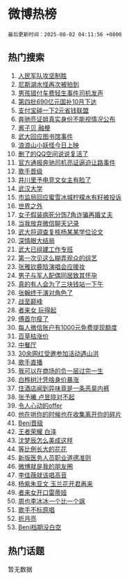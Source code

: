 # 微博热榜

`最后更新时间：2025-08-02 04:11:56 +0800`

## 热门搜索

1. [人民军队攻坚制胜](https://m.weibo.cn/search?containerid=100103type%3D1%26t%3D10%26q%3D%23%E4%BA%BA%E6%B0%91%E5%86%9B%E9%98%9F%E6%94%BB%E5%9D%9A%E5%88%B6%E8%83%9C%23&stream_entry_id=51&isnewpage=1&extparam=seat%3D1%26pos%3D0%26cate%3D10103%26q%3D%2523%25E4%25BA%25BA%25E6%25B0%2591%25E5%2586%259B%25E9%2598%259F%25E6%2594%25BB%25E5%259D%259A%25E5%2588%25B6%25E8%2583%259C%2523%26dgr%3D0%26filter_type%3Drealtimehot%26stream_entry_id%3D51%26c_type%3D51%26display_time%3D1754079115%26pre_seqid%3D17540791150650273978113)
1. [尼斯湖水怪再次被拍到](https://m.weibo.cn/search?containerid=100103type%3D1%26t%3D10%26q%3D%23%E5%B0%BC%E6%96%AF%E6%B9%96%E6%B0%B4%E6%80%AA%E5%86%8D%E6%AC%A1%E8%A2%AB%E6%8B%8D%E5%88%B0%23&stream_entry_id=31&isnewpage=1&extparam=seat%3D1%26realpos%3D1%26filter_type%3Drealtimehot%26lcate%3D5001%26c_type%3D31%26pos%3D0%26cate%3D5001%26q%3D%2523%25E5%25B0%25BC%25E6%2596%25AF%25E6%25B9%2596%25E6%25B0%25B4%25E6%2580%25AA%25E5%2586%258D%25E6%25AC%25A1%25E8%25A2%25AB%25E6%258B%258D%25E5%2588%25B0%2523%26dgr%3D0%26band_rank%3D1%26stream_entry_id%3D31%26flag%3D2%26display_time%3D1754079115%26pre_seqid%3D17540791150650273978113)
1. [男孩错付车费轻生事件司机发声](https://m.weibo.cn/search?containerid=100103type%3D1%26t%3D10%26q%3D%23%E7%94%B7%E5%AD%A9%E9%94%99%E4%BB%98%E8%BD%A6%E8%B4%B9%E8%BD%BB%E7%94%9F%E4%BA%8B%E4%BB%B6%E5%8F%B8%E6%9C%BA%E5%8F%91%E5%A3%B0%23&stream_entry_id=31&isnewpage=1&extparam=seat%3D1%26realpos%3D2%26filter_type%3Drealtimehot%26lcate%3D5001%26c_type%3D31%26pos%3D1%26cate%3D5001%26q%3D%2523%25E7%2594%25B7%25E5%25AD%25A9%25E9%2594%2599%25E4%25BB%2598%25E8%25BD%25A6%25E8%25B4%25B9%25E8%25BD%25BB%25E7%2594%259F%25E4%25BA%258B%25E4%25BB%25B6%25E5%258F%25B8%25E6%259C%25BA%25E5%258F%2591%25E5%25A3%25B0%2523%26dgr%3D0%26band_rank%3D2%26stream_entry_id%3D31%26flag%3D2%26display_time%3D1754079115%26pre_seqid%3D17540791150650273978113)
1. [第四批690亿元国补10月下达](https://m.weibo.cn/search?containerid=100103type%3D1%26t%3D10%26q%3D%23%E7%AC%AC%E5%9B%9B%E6%89%B9690%E4%BA%BF%E5%85%83%E5%9B%BD%E8%A1%A510%E6%9C%88%E4%B8%8B%E8%BE%BE%23&stream_entry_id=31&isnewpage=1&extparam=seat%3D1%26realpos%3D3%26filter_type%3Drealtimehot%26lcate%3D5001%26c_type%3D31%26pos%3D2%26cate%3D5001%26q%3D%2523%25E7%25AC%25AC%25E5%259B%259B%25E6%2589%25B9690%25E4%25BA%25BF%25E5%2585%2583%25E5%259B%25BD%25E8%25A1%25A510%25E6%259C%2588%25E4%25B8%258B%25E8%25BE%25BE%2523%26dgr%3D0%26band_rank%3D3%26stream_entry_id%3D31%26flag%3D0%26display_time%3D1754079115%26pre_seqid%3D17540791150650273978113)
1. [支付宝碰一下2元省钱联盟](https://m.weibo.cn/search?containerid=100103type%3D1%26t%3D10%26q%3D%23%E6%94%AF%E4%BB%98%E5%AE%9D%E7%A2%B0%E4%B8%80%E4%B8%8B2%E5%85%83%E7%9C%81%E9%92%B1%E8%81%94%E7%9B%9F%23&stream_entry_id=31&isnewpage=1&extparam=seat%3D1%26is_ad_pos%3D1%26filter_type%3Drealtimehot%26lcate%3D5001%26c_type%3D31%26pos%3D3%26adid%3D295414%26cate%3D5001%26q%3D%2523%25E6%2594%25AF%25E4%25BB%2598%25E5%25AE%259D%25E7%25A2%25B0%25E4%25B8%2580%25E4%25B8%258B2%25E5%2585%2583%25E7%259C%2581%25E9%2592%25B1%25E8%2581%2594%25E7%259B%259F%2523%26dgr%3D0%26band_rank%3D4%26topic_ad%3D1%26stream_entry_id%3D31%26display_time%3D1754079115%26pre_seqid%3D17540791150650273978113)
1. [奔驰亮证姐真实身份不能视情况公布](https://m.weibo.cn/search?containerid=100103type%3D1%26t%3D10%26q%3D%23%E5%A5%94%E9%A9%B0%E4%BA%AE%E8%AF%81%E5%A7%90%E7%9C%9F%E5%AE%9E%E8%BA%AB%E4%BB%BD%E4%B8%8D%E8%83%BD%E8%A7%86%E6%83%85%E5%86%B5%E5%85%AC%E5%B8%83%23&stream_entry_id=31&isnewpage=1&extparam=seat%3D1%26realpos%3D4%26filter_type%3Drealtimehot%26lcate%3D5001%26c_type%3D31%26pos%3D4%26cate%3D5001%26q%3D%2523%25E5%25A5%2594%25E9%25A9%25B0%25E4%25BA%25AE%25E8%25AF%2581%25E5%25A7%2590%25E7%259C%259F%25E5%25AE%259E%25E8%25BA%25AB%25E4%25BB%25BD%25E4%25B8%258D%25E8%2583%25BD%25E8%25A7%2586%25E6%2583%2585%25E5%2586%25B5%25E5%2585%25AC%25E5%25B8%2583%2523%26dgr%3D0%26band_rank%3D4%26stream_entry_id%3D31%26flag%3D2%26display_time%3D1754079115%26pre_seqid%3D17540791150650273978113)
1. [酱子贝 融梗](https://m.weibo.cn/search?containerid=100103type%3D1%26t%3D10%26q%3D%E9%85%B1%E5%AD%90%E8%B4%9D+%E8%9E%8D%E6%A2%97&stream_entry_id=31&isnewpage=1&extparam=seat%3D1%26realpos%3D5%26filter_type%3Drealtimehot%26lcate%3D5001%26c_type%3D31%26pos%3D5%26cate%3D5001%26q%3D%25E9%2585%25B1%25E5%25AD%2590%25E8%25B4%259D%2520%25E8%259E%258D%25E6%25A2%2597%26dgr%3D0%26band_rank%3D5%26stream_entry_id%3D31%26flag%3D0%26display_time%3D1754079115%26pre_seqid%3D17540791150650273978113)
1. [武大回应图书馆事件](https://m.weibo.cn/search?containerid=100103type%3D1%26t%3D10%26q%3D%23%E6%AD%A6%E5%A4%A7%E5%9B%9E%E5%BA%94%E5%9B%BE%E4%B9%A6%E9%A6%86%E4%BA%8B%E4%BB%B6%23&stream_entry_id=31&isnewpage=1&extparam=seat%3D1%26realpos%3D6%26filter_type%3Drealtimehot%26lcate%3D5001%26c_type%3D31%26pos%3D6%26cate%3D5001%26q%3D%2523%25E6%25AD%25A6%25E5%25A4%25A7%25E5%259B%259E%25E5%25BA%2594%25E5%259B%25BE%25E4%25B9%25A6%25E9%25A6%2586%25E4%25BA%258B%25E4%25BB%25B6%2523%26dgr%3D0%26band_rank%3D6%26stream_entry_id%3D31%26flag%3D16%26display_time%3D1754079115%26pre_seqid%3D17540791150650273978113)
1. [浪浪山小妖怪今日上映](https://m.weibo.cn/search?containerid=100103type%3D1%26t%3D10%26q%3D%23%E6%B5%AA%E6%B5%AA%E5%B1%B1%E5%B0%8F%E5%A6%96%E6%80%AA%E4%BB%8A%E6%97%A5%E4%B8%8A%E6%98%A0%23&stream_entry_id=31&isnewpage=1&extparam=seat%3D1%26is_ad_pos%3D1%26filter_type%3Drealtimehot%26lcate%3D5001%26c_type%3D31%26pos%3D7%26adid%3D295412%26cate%3D5001%26q%3D%2523%25E6%25B5%25AA%25E6%25B5%25AA%25E5%25B1%25B1%25E5%25B0%258F%25E5%25A6%2596%25E6%2580%25AA%25E4%25BB%258A%25E6%2597%25A5%25E4%25B8%258A%25E6%2598%25A0%2523%26dgr%3D0%26band_rank%3D7%26topic_ad%3D1%26stream_entry_id%3D31%26display_time%3D1754079115%26pre_seqid%3D17540791150650273978113)
1. [删了的QQ空间说说复活了](https://m.weibo.cn/search?containerid=100103type%3D1%26t%3D10%26q%3D%E5%88%A0%E4%BA%86%E7%9A%84QQ%E7%A9%BA%E9%97%B4%E8%AF%B4%E8%AF%B4%E5%A4%8D%E6%B4%BB%E4%BA%86&stream_entry_id=31&isnewpage=1&extparam=seat%3D1%26realpos%3D7%26filter_type%3Drealtimehot%26lcate%3D5001%26c_type%3D31%26pos%3D8%26cate%3D5001%26q%3D%25E5%2588%25A0%25E4%25BA%2586%25E7%259A%2584QQ%25E7%25A9%25BA%25E9%2597%25B4%25E8%25AF%25B4%25E8%25AF%25B4%25E5%25A4%258D%25E6%25B4%25BB%25E4%25BA%2586%26dgr%3D0%26band_rank%3D7%26stream_entry_id%3D31%26flag%3D2%26display_time%3D1754079115%26pre_seqid%3D17540791150650273978113)
1. [官方通报奔驰司机亮证逼迫让路事件](https://m.weibo.cn/search?containerid=100103type%3D1%26t%3D10%26q%3D%23%E5%AE%98%E6%96%B9%E9%80%9A%E6%8A%A5%E5%A5%94%E9%A9%B0%E5%8F%B8%E6%9C%BA%E4%BA%AE%E8%AF%81%E9%80%BC%E8%BF%AB%E8%AE%A9%E8%B7%AF%E4%BA%8B%E4%BB%B6%23&stream_entry_id=31&isnewpage=1&extparam=seat%3D1%26realpos%3D8%26filter_type%3Drealtimehot%26lcate%3D5001%26c_type%3D31%26pos%3D9%26cate%3D5001%26q%3D%2523%25E5%25AE%2598%25E6%2596%25B9%25E9%2580%259A%25E6%258A%25A5%25E5%25A5%2594%25E9%25A9%25B0%25E5%258F%25B8%25E6%259C%25BA%25E4%25BA%25AE%25E8%25AF%2581%25E9%2580%25BC%25E8%25BF%25AB%25E8%25AE%25A9%25E8%25B7%25AF%25E4%25BA%258B%25E4%25BB%25B6%2523%26dgr%3D0%26band_rank%3D8%26stream_entry_id%3D31%26flag%3D0%26display_time%3D1754079115%26pre_seqid%3D17540791150650273978113)
1. [歌手晋级](https://m.weibo.cn/search?containerid=100103type%3D1%26t%3D10%26q%3D%E6%AD%8C%E6%89%8B%E6%99%8B%E7%BA%A7&stream_entry_id=31&isnewpage=1&extparam=seat%3D1%26realpos%3D9%26filter_type%3Drealtimehot%26lcate%3D5001%26c_type%3D31%26pos%3D10%26cate%3D5001%26q%3D%25E6%25AD%258C%25E6%2589%258B%25E6%2599%258B%25E7%25BA%25A7%26dgr%3D0%26band_rank%3D9%26stream_entry_id%3D31%26flag%3D0%26display_time%3D1754079115%26pre_seqid%3D17540791150650273978113)
1. [井川里予电竞文女主有脸了](https://m.weibo.cn/search?containerid=100103type%3D1%26t%3D10%26q%3D%23%E4%BA%95%E5%B7%9D%E9%87%8C%E4%BA%88%E7%94%B5%E7%AB%9E%E6%96%87%E5%A5%B3%E4%B8%BB%E6%9C%89%E8%84%B8%E4%BA%86%23&stream_entry_id=31&isnewpage=1&extparam=seat%3D1%26realpos%3D10%26filter_type%3Drealtimehot%26lcate%3D5001%26c_type%3D31%26pos%3D11%26cate%3D5001%26q%3D%2523%25E4%25BA%2595%25E5%25B7%259D%25E9%2587%258C%25E4%25BA%2588%25E7%2594%25B5%25E7%25AB%259E%25E6%2596%2587%25E5%25A5%25B3%25E4%25B8%25BB%25E6%259C%2589%25E8%2584%25B8%25E4%25BA%2586%2523%26dgr%3D0%26band_rank%3D10%26stream_entry_id%3D31%26flag%3D0%26display_time%3D1754079115%26pre_seqid%3D17540791150650273978113)
1. [武汉大学](https://m.weibo.cn/search?containerid=100103type%3D1%26t%3D10%26q%3D%E6%AD%A6%E6%B1%89%E5%A4%A7%E5%AD%A6&stream_entry_id=31&isnewpage=1&extparam=seat%3D1%26realpos%3D11%26filter_type%3Drealtimehot%26lcate%3D5001%26c_type%3D31%26pos%3D12%26cate%3D5001%26q%3D%25E6%25AD%25A6%25E6%25B1%2589%25E5%25A4%25A7%25E5%25AD%25A6%26dgr%3D0%26band_rank%3D11%26stream_entry_id%3D31%26flag%3D0%26display_time%3D1754079115%26pre_seqid%3D17540791150650273978113)
1. [市监局回应蜜雪冰城柠檬水有籽被投诉](https://m.weibo.cn/search?containerid=100103type%3D1%26t%3D10%26q%3D%23%E5%B8%82%E7%9B%91%E5%B1%80%E5%9B%9E%E5%BA%94%E8%9C%9C%E9%9B%AA%E5%86%B0%E5%9F%8E%E6%9F%A0%E6%AA%AC%E6%B0%B4%E6%9C%89%E7%B1%BD%E8%A2%AB%E6%8A%95%E8%AF%89%23&stream_entry_id=31&isnewpage=1&extparam=seat%3D1%26realpos%3D12%26filter_type%3Drealtimehot%26lcate%3D5001%26c_type%3D31%26pos%3D13%26cate%3D5001%26q%3D%2523%25E5%25B8%2582%25E7%259B%2591%25E5%25B1%2580%25E5%259B%259E%25E5%25BA%2594%25E8%259C%259C%25E9%259B%25AA%25E5%2586%25B0%25E5%259F%258E%25E6%259F%25A0%25E6%25AA%25AC%25E6%25B0%25B4%25E6%259C%2589%25E7%25B1%25BD%25E8%25A2%25AB%25E6%258A%2595%25E8%25AF%2589%2523%26dgr%3D0%26band_rank%3D12%26stream_entry_id%3D31%26flag%3D0%26display_time%3D1754079115%26pre_seqid%3D17540791150650273978113)
1. [世界之外](https://m.weibo.cn/search?containerid=100103type%3D1%26t%3D10%26q%3D%E4%B8%96%E7%95%8C%E4%B9%8B%E5%A4%96&stream_entry_id=31&isnewpage=1&extparam=seat%3D1%26realpos%3D13%26filter_type%3Drealtimehot%26lcate%3D5001%26c_type%3D31%26pos%3D14%26cate%3D5001%26q%3D%25E4%25B8%2596%25E7%2595%258C%25E4%25B9%258B%25E5%25A4%2596%26dgr%3D0%26band_rank%3D13%26stream_entry_id%3D31%26flag%3D0%26display_time%3D1754079115%26pre_seqid%3D17540791150650273978113)
1. [女子假装病死分饰7角诈骗再婚丈夫](https://m.weibo.cn/search?containerid=100103type%3D1%26t%3D10%26q%3D%23%E5%A5%B3%E5%AD%90%E5%81%87%E8%A3%85%E7%97%85%E6%AD%BB%E5%88%86%E9%A5%B07%E8%A7%92%E8%AF%88%E9%AA%97%E5%86%8D%E5%A9%9A%E4%B8%88%E5%A4%AB%23&stream_entry_id=31&isnewpage=1&extparam=seat%3D1%26realpos%3D14%26filter_type%3Drealtimehot%26lcate%3D5001%26c_type%3D31%26pos%3D15%26cate%3D5001%26q%3D%2523%25E5%25A5%25B3%25E5%25AD%2590%25E5%2581%2587%25E8%25A3%2585%25E7%2597%2585%25E6%25AD%25BB%25E5%2588%2586%25E9%25A5%25B07%25E8%25A7%2592%25E8%25AF%2588%25E9%25AA%2597%25E5%2586%258D%25E5%25A9%259A%25E4%25B8%2588%25E5%25A4%25AB%2523%26dgr%3D0%26band_rank%3D14%26stream_entry_id%3D31%26flag%3D0%26display_time%3D1754079115%26pre_seqid%3D17540791150650273978113)
1. [当我放弃微信聊天记录](https://m.weibo.cn/search?containerid=100103type%3D1%26t%3D10%26q%3D%E5%BD%93%E6%88%91%E6%94%BE%E5%BC%83%E5%BE%AE%E4%BF%A1%E8%81%8A%E5%A4%A9%E8%AE%B0%E5%BD%95&stream_entry_id=31&isnewpage=1&extparam=seat%3D1%26realpos%3D15%26filter_type%3Drealtimehot%26lcate%3D5001%26c_type%3D31%26pos%3D16%26cate%3D5001%26q%3D%25E5%25BD%2593%25E6%2588%2591%25E6%2594%25BE%25E5%25BC%2583%25E5%25BE%25AE%25E4%25BF%25A1%25E8%2581%258A%25E5%25A4%25A9%25E8%25AE%25B0%25E5%25BD%2595%26dgr%3D0%26band_rank%3D15%26stream_entry_id%3D31%26flag%3D0%26display_time%3D1754079115%26pre_seqid%3D17540791150650273978113)
1. [武大将调查复核杨某某学位论文](https://m.weibo.cn/search?containerid=100103type%3D1%26t%3D10%26q%3D%23%E6%AD%A6%E5%A4%A7%E5%B0%86%E8%B0%83%E6%9F%A5%E5%A4%8D%E6%A0%B8%E6%9D%A8%E6%9F%90%E6%9F%90%E5%AD%A6%E4%BD%8D%E8%AE%BA%E6%96%87%23&stream_entry_id=31&isnewpage=1&extparam=seat%3D1%26realpos%3D16%26filter_type%3Drealtimehot%26lcate%3D5001%26c_type%3D31%26pos%3D17%26cate%3D5001%26q%3D%2523%25E6%25AD%25A6%25E5%25A4%25A7%25E5%25B0%2586%25E8%25B0%2583%25E6%259F%25A5%25E5%25A4%258D%25E6%25A0%25B8%25E6%259D%25A8%25E6%259F%2590%25E6%259F%2590%25E5%25AD%25A6%25E4%25BD%258D%25E8%25AE%25BA%25E6%2596%2587%2523%26dgr%3D0%26band_rank%3D16%26stream_entry_id%3D31%26flag%3D0%26display_time%3D1754079115%26pre_seqid%3D17540791150650273978113)
1. [深情眼大结局](https://m.weibo.cn/search?containerid=100103type%3D1%26t%3D10%26q%3D%E6%B7%B1%E6%83%85%E7%9C%BC%E5%A4%A7%E7%BB%93%E5%B1%80&stream_entry_id=31&isnewpage=1&extparam=seat%3D1%26realpos%3D17%26filter_type%3Drealtimehot%26lcate%3D5001%26c_type%3D31%26pos%3D18%26cate%3D5001%26q%3D%25E6%25B7%25B1%25E6%2583%2585%25E7%259C%25BC%25E5%25A4%25A7%25E7%25BB%2593%25E5%25B1%2580%26dgr%3D0%26band_rank%3D17%26stream_entry_id%3D31%26flag%3D0%26display_time%3D1754079115%26pre_seqid%3D17540791150650273978113)
1. [武大已组建工作专班](https://m.weibo.cn/search?containerid=100103type%3D1%26t%3D10%26q%3D%23%E6%AD%A6%E5%A4%A7%E5%B7%B2%E7%BB%84%E5%BB%BA%E5%B7%A5%E4%BD%9C%E4%B8%93%E7%8F%AD%23&stream_entry_id=31&isnewpage=1&extparam=seat%3D1%26realpos%3D18%26filter_type%3Drealtimehot%26lcate%3D5001%26c_type%3D31%26pos%3D19%26cate%3D5001%26q%3D%2523%25E6%25AD%25A6%25E5%25A4%25A7%25E5%25B7%25B2%25E7%25BB%2584%25E5%25BB%25BA%25E5%25B7%25A5%25E4%25BD%259C%25E4%25B8%2593%25E7%258F%25AD%2523%26dgr%3D0%26band_rank%3D18%26stream_entry_id%3D31%26flag%3D0%26display_time%3D1754079115%26pre_seqid%3D17540791150650273978113)
1. [第一次见这么糊弄观众的综艺](https://m.weibo.cn/search?containerid=100103type%3D1%26t%3D10%26q%3D%E7%AC%AC%E4%B8%80%E6%AC%A1%E8%A7%81%E8%BF%99%E4%B9%88%E7%B3%8A%E5%BC%84%E8%A7%82%E4%BC%97%E7%9A%84%E7%BB%BC%E8%89%BA&stream_entry_id=31&isnewpage=1&extparam=seat%3D1%26realpos%3D19%26filter_type%3Drealtimehot%26lcate%3D5001%26c_type%3D31%26pos%3D20%26cate%3D5001%26q%3D%25E7%25AC%25AC%25E4%25B8%2580%25E6%25AC%25A1%25E8%25A7%2581%25E8%25BF%2599%25E4%25B9%2588%25E7%25B3%258A%25E5%25BC%2584%25E8%25A7%2582%25E4%25BC%2597%25E7%259A%2584%25E7%25BB%25BC%25E8%2589%25BA%26dgr%3D0%26band_rank%3D19%26stream_entry_id%3D31%26flag%3D0%26display_time%3D1754079115%26pre_seqid%3D17540791150650273978113)
1. [张雅钦鹿晗演唱会应援妆](https://m.weibo.cn/search?containerid=100103type%3D1%26t%3D10%26q%3D%23%E5%BC%A0%E9%9B%85%E9%92%A6%E9%B9%BF%E6%99%97%E6%BC%94%E5%94%B1%E4%BC%9A%E5%BA%94%E6%8F%B4%E5%A6%86%23&stream_entry_id=31&isnewpage=1&extparam=seat%3D1%26realpos%3D20%26filter_type%3Drealtimehot%26lcate%3D5001%26c_type%3D31%26pos%3D21%26cate%3D5001%26q%3D%2523%25E5%25BC%25A0%25E9%259B%2585%25E9%2592%25A6%25E9%25B9%25BF%25E6%2599%2597%25E6%25BC%2594%25E5%2594%25B1%25E4%25BC%259A%25E5%25BA%2594%25E6%258F%25B4%25E5%25A6%2586%2523%26dgr%3D0%26band_rank%3D20%26stream_entry_id%3D31%26flag%3D0%26display_time%3D1754079115%26pre_seqid%3D17540791150650273978113)
1. [男子与军人配偶同居致其怀孕](https://m.weibo.cn/search?containerid=100103type%3D1%26t%3D10%26q%3D%23%E7%94%B7%E5%AD%90%E4%B8%8E%E5%86%9B%E4%BA%BA%E9%85%8D%E5%81%B6%E5%90%8C%E5%B1%85%E8%87%B4%E5%85%B6%E6%80%80%E5%AD%95%23&stream_entry_id=31&isnewpage=1&extparam=seat%3D1%26realpos%3D21%26filter_type%3Drealtimehot%26lcate%3D5001%26c_type%3D31%26pos%3D22%26cate%3D5001%26q%3D%2523%25E7%2594%25B7%25E5%25AD%2590%25E4%25B8%258E%25E5%2586%259B%25E4%25BA%25BA%25E9%2585%258D%25E5%2581%25B6%25E5%2590%258C%25E5%25B1%2585%25E8%2587%25B4%25E5%2585%25B6%25E6%2580%2580%25E5%25AD%2595%2523%26dgr%3D0%26band_rank%3D21%26stream_entry_id%3D31%26flag%3D0%26display_time%3D1754079115%26pre_seqid%3D17540791150650273978113)
1. [真的有人会为了三块钱站一下午](https://m.weibo.cn/search?containerid=100103type%3D1%26t%3D10%26q%3D%E7%9C%9F%E7%9A%84%E6%9C%89%E4%BA%BA%E4%BC%9A%E4%B8%BA%E4%BA%86%E4%B8%89%E5%9D%97%E9%92%B1%E7%AB%99%E4%B8%80%E4%B8%8B%E5%8D%88&stream_entry_id=31&isnewpage=1&extparam=seat%3D1%26realpos%3D22%26filter_type%3Drealtimehot%26lcate%3D5001%26c_type%3D31%26pos%3D23%26cate%3D5001%26q%3D%25E7%259C%259F%25E7%259A%2584%25E6%259C%2589%25E4%25BA%25BA%25E4%25BC%259A%25E4%25B8%25BA%25E4%25BA%2586%25E4%25B8%2589%25E5%259D%2597%25E9%2592%25B1%25E7%25AB%2599%25E4%25B8%2580%25E4%25B8%258B%25E5%258D%2588%26dgr%3D0%26band_rank%3D22%26stream_entry_id%3D31%26flag%3D0%26display_time%3D1754079115%26pre_seqid%3D17540791150650273978113)
1. [张翰终于演对角色了](https://m.weibo.cn/search?containerid=100103type%3D1%26t%3D10%26q%3D%E5%BC%A0%E7%BF%B0%E7%BB%88%E4%BA%8E%E6%BC%94%E5%AF%B9%E8%A7%92%E8%89%B2%E4%BA%86&stream_entry_id=31&isnewpage=1&extparam=seat%3D1%26realpos%3D23%26filter_type%3Drealtimehot%26lcate%3D5001%26c_type%3D31%26pos%3D24%26cate%3D5001%26q%3D%25E5%25BC%25A0%25E7%25BF%25B0%25E7%25BB%2588%25E4%25BA%258E%25E6%25BC%2594%25E5%25AF%25B9%25E8%25A7%2592%25E8%2589%25B2%25E4%25BA%2586%26dgr%3D0%26band_rank%3D23%26stream_entry_id%3D31%26flag%3D0%26display_time%3D1754079115%26pre_seqid%3D17540791150650273978113)
1. [战至巅峰](https://m.weibo.cn/search?containerid=100103type%3D1%26t%3D10%26q%3D%E6%88%98%E8%87%B3%E5%B7%85%E5%B3%B0&stream_entry_id=31&isnewpage=1&extparam=seat%3D1%26realpos%3D24%26filter_type%3Drealtimehot%26lcate%3D5001%26c_type%3D31%26pos%3D25%26cate%3D5001%26q%3D%25E6%2588%2598%25E8%2587%25B3%25E5%25B7%2585%25E5%25B3%25B0%26dgr%3D0%26band_rank%3D24%26stream_entry_id%3D31%26flag%3D0%26display_time%3D1754079115%26pre_seqid%3D17540791150650273978113)
1. [者来女 玩得起](https://m.weibo.cn/search?containerid=100103type%3D1%26t%3D10%26q%3D%E8%80%85%E6%9D%A5%E5%A5%B3+%E7%8E%A9%E5%BE%97%E8%B5%B7&stream_entry_id=31&isnewpage=1&extparam=seat%3D1%26realpos%3D25%26filter_type%3Drealtimehot%26lcate%3D5001%26c_type%3D31%26pos%3D26%26cate%3D5001%26q%3D%25E8%2580%2585%25E6%259D%25A5%25E5%25A5%25B3%2520%25E7%258E%25A9%25E5%25BE%2597%25E8%25B5%25B7%26dgr%3D0%26band_rank%3D25%26stream_entry_id%3D31%26flag%3D0%26display_time%3D1754079115%26pre_seqid%3D17540791150650273978113)
1. [傅首尔瘦了](https://m.weibo.cn/search?containerid=100103type%3D1%26t%3D10%26q%3D%23%E5%82%85%E9%A6%96%E5%B0%94%E7%98%A6%E4%BA%86%23&stream_entry_id=31&isnewpage=1&extparam=seat%3D1%26realpos%3D26%26filter_type%3Drealtimehot%26lcate%3D5001%26c_type%3D31%26pos%3D27%26cate%3D5001%26q%3D%2523%25E5%2582%2585%25E9%25A6%2596%25E5%25B0%2594%25E7%2598%25A6%25E4%25BA%2586%2523%26dgr%3D0%26band_rank%3D26%26stream_entry_id%3D31%26flag%3D0%26display_time%3D1754079115%26pre_seqid%3D17540791150650273978113)
1. [每人微信账户有1000元免费提现额度](https://m.weibo.cn/search?containerid=100103type%3D1%26t%3D10%26q%3D%23%E6%AF%8F%E4%BA%BA%E5%BE%AE%E4%BF%A1%E8%B4%A6%E6%88%B7%E6%9C%891000%E5%85%83%E5%85%8D%E8%B4%B9%E6%8F%90%E7%8E%B0%E9%A2%9D%E5%BA%A6%23&stream_entry_id=31&isnewpage=1&extparam=seat%3D1%26realpos%3D27%26filter_type%3Drealtimehot%26lcate%3D5001%26c_type%3D31%26pos%3D28%26cate%3D5001%26q%3D%2523%25E6%25AF%258F%25E4%25BA%25BA%25E5%25BE%25AE%25E4%25BF%25A1%25E8%25B4%25A6%25E6%2588%25B7%25E6%259C%25891000%25E5%2585%2583%25E5%2585%258D%25E8%25B4%25B9%25E6%258F%2590%25E7%258E%25B0%25E9%25A2%259D%25E5%25BA%25A6%2523%26dgr%3D0%26band_rank%3D27%26stream_entry_id%3D31%26flag%3D0%26display_time%3D1754079115%26pre_seqid%3D17540791150650273978113)
1. [百草枯涨价](https://m.weibo.cn/search?containerid=100103type%3D1%26t%3D10%26q%3D%23%E7%99%BE%E8%8D%89%E6%9E%AF%E6%B6%A8%E4%BB%B7%23&stream_entry_id=31&isnewpage=1&extparam=seat%3D1%26realpos%3D28%26filter_type%3Drealtimehot%26lcate%3D5001%26c_type%3D31%26pos%3D29%26cate%3D5001%26q%3D%2523%25E7%2599%25BE%25E8%258D%2589%25E6%259E%25AF%25E6%25B6%25A8%25E4%25BB%25B7%2523%26dgr%3D0%26band_rank%3D28%26stream_entry_id%3D31%26flag%3D0%26display_time%3D1754079115%26pre_seqid%3D17540791150650273978113)
1. [中餐厅](https://m.weibo.cn/search?containerid=100103type%3D1%26t%3D10%26q%3D%E4%B8%AD%E9%A4%90%E5%8E%85&stream_entry_id=31&isnewpage=1&extparam=seat%3D1%26realpos%3D29%26filter_type%3Drealtimehot%26lcate%3D5001%26c_type%3D31%26pos%3D30%26cate%3D5001%26q%3D%25E4%25B8%25AD%25E9%25A4%2590%25E5%258E%2585%26dgr%3D0%26band_rank%3D29%26stream_entry_id%3D31%26flag%3D0%26display_time%3D1754079115%26pre_seqid%3D17540791150650273978113)
1. [30余网红受邀参加活动遇山洪](https://m.weibo.cn/search?containerid=100103type%3D1%26t%3D10%26q%3D30%E4%BD%99%E7%BD%91%E7%BA%A2%E5%8F%97%E9%82%80%E5%8F%82%E5%8A%A0%E6%B4%BB%E5%8A%A8%E9%81%87%E5%B1%B1%E6%B4%AA&stream_entry_id=31&isnewpage=1&extparam=seat%3D1%26realpos%3D30%26filter_type%3Drealtimehot%26lcate%3D5001%26c_type%3D31%26pos%3D31%26cate%3D5001%26q%3D30%25E4%25BD%2599%25E7%25BD%2591%25E7%25BA%25A2%25E5%258F%2597%25E9%2582%2580%25E5%258F%2582%25E5%258A%25A0%25E6%25B4%25BB%25E5%258A%25A8%25E9%2581%2587%25E5%25B1%25B1%25E6%25B4%25AA%26dgr%3D0%26band_rank%3D30%26stream_entry_id%3D31%26flag%3D1%26display_time%3D1754079115%26pre_seqid%3D17540791150650273978113)
1. [歌手直播](https://m.weibo.cn/search?containerid=100103type%3D1%26t%3D10%26q%3D%E6%AD%8C%E6%89%8B%E7%9B%B4%E6%92%AD&stream_entry_id=31&isnewpage=1&extparam=seat%3D1%26realpos%3D31%26filter_type%3Drealtimehot%26lcate%3D5001%26c_type%3D31%26pos%3D32%26cate%3D5001%26q%3D%25E6%25AD%258C%25E6%2589%258B%25E7%259B%25B4%25E6%2592%25AD%26dgr%3D0%26band_rank%3D31%26stream_entry_id%3D31%26flag%3D0%26display_time%3D1754079115%26pre_seqid%3D17540791150650273978113)
1. [我可以在商场的负一层过完一生](https://m.weibo.cn/search?containerid=100103type%3D1%26t%3D10%26q%3D%E6%88%91%E5%8F%AF%E4%BB%A5%E5%9C%A8%E5%95%86%E5%9C%BA%E7%9A%84%E8%B4%9F%E4%B8%80%E5%B1%82%E8%BF%87%E5%AE%8C%E4%B8%80%E7%94%9F&stream_entry_id=31&isnewpage=1&extparam=seat%3D1%26realpos%3D32%26filter_type%3Drealtimehot%26lcate%3D5001%26c_type%3D31%26pos%3D33%26cate%3D5001%26q%3D%25E6%2588%2591%25E5%258F%25AF%25E4%25BB%25A5%25E5%259C%25A8%25E5%2595%2586%25E5%259C%25BA%25E7%259A%2584%25E8%25B4%259F%25E4%25B8%2580%25E5%25B1%2582%25E8%25BF%2587%25E5%25AE%258C%25E4%25B8%2580%25E7%2594%259F%26dgr%3D0%26band_rank%3D32%26stream_entry_id%3D31%26flag%3D0%26display_time%3D1754079115%26pre_seqid%3D17540791150650273978113)
1. [白桦树汁凭啥身价暴涨](https://m.weibo.cn/search?containerid=100103type%3D1%26t%3D10%26q%3D%23%E7%99%BD%E6%A1%A6%E6%A0%91%E6%B1%81%E5%87%AD%E5%95%A5%E8%BA%AB%E4%BB%B7%E6%9A%B4%E6%B6%A8%23&stream_entry_id=31&isnewpage=1&extparam=seat%3D1%26realpos%3D33%26filter_type%3Drealtimehot%26lcate%3D5001%26c_type%3D31%26pos%3D34%26cate%3D5001%26q%3D%2523%25E7%2599%25BD%25E6%25A1%25A6%25E6%25A0%2591%25E6%25B1%2581%25E5%2587%25AD%25E5%2595%25A5%25E8%25BA%25AB%25E4%25BB%25B7%25E6%259A%25B4%25E6%25B6%25A8%2523%26dgr%3D0%26band_rank%3D33%26stream_entry_id%3D31%26flag%3D0%26display_time%3D1754079115%26pre_seqid%3D17540791150650273978113)
1. [住酒店闻到异味竟是一条恶臭内裤](https://m.weibo.cn/search?containerid=100103type%3D1%26t%3D10%26q%3D%23%E4%BD%8F%E9%85%92%E5%BA%97%E9%97%BB%E5%88%B0%E5%BC%82%E5%91%B3%E7%AB%9F%E6%98%AF%E4%B8%80%E6%9D%A1%E6%81%B6%E8%87%AD%E5%86%85%E8%A3%A4%23&stream_entry_id=31&isnewpage=1&extparam=seat%3D1%26realpos%3D34%26filter_type%3Drealtimehot%26lcate%3D5001%26c_type%3D31%26pos%3D35%26cate%3D5001%26q%3D%2523%25E4%25BD%258F%25E9%2585%2592%25E5%25BA%2597%25E9%2597%25BB%25E5%2588%25B0%25E5%25BC%2582%25E5%2591%25B3%25E7%25AB%259F%25E6%2598%25AF%25E4%25B8%2580%25E6%259D%25A1%25E6%2581%25B6%25E8%2587%25AD%25E5%2586%2585%25E8%25A3%25A4%2523%26dgr%3D0%26band_rank%3D34%26stream_entry_id%3D31%26flag%3D0%26display_time%3D1754079115%26pre_seqid%3D17540791150650273978113)
1. [张予曦 卢昱晓对不起](https://m.weibo.cn/search?containerid=100103type%3D1%26t%3D10%26q%3D%E5%BC%A0%E4%BA%88%E6%9B%A6+%E5%8D%A2%E6%98%B1%E6%99%93%E5%AF%B9%E4%B8%8D%E8%B5%B7&stream_entry_id=31&isnewpage=1&extparam=seat%3D1%26realpos%3D35%26filter_type%3Drealtimehot%26lcate%3D5001%26c_type%3D31%26pos%3D36%26cate%3D5001%26q%3D%25E5%25BC%25A0%25E4%25BA%2588%25E6%259B%25A6%2520%25E5%258D%25A2%25E6%2598%25B1%25E6%2599%2593%25E5%25AF%25B9%25E4%25B8%258D%25E8%25B5%25B7%26dgr%3D0%26band_rank%3D35%26stream_entry_id%3D31%26flag%3D0%26display_time%3D1754079115%26pre_seqid%3D17540791150650273978113)
1. [令人心动的offer](https://m.weibo.cn/search?containerid=100103type%3D1%26t%3D10%26q%3D%E4%BB%A4%E4%BA%BA%E5%BF%83%E5%8A%A8%E7%9A%84offer&stream_entry_id=31&isnewpage=1&extparam=seat%3D1%26realpos%3D36%26filter_type%3Drealtimehot%26lcate%3D5001%26c_type%3D31%26pos%3D37%26cate%3D5001%26q%3D%25E4%25BB%25A4%25E4%25BA%25BA%25E5%25BF%2583%25E5%258A%25A8%25E7%259A%2584offer%26dgr%3D0%26band_rank%3D36%26stream_entry_id%3D31%26flag%3D0%26display_time%3D1754079115%26pre_seqid%3D17540791150650273978113)
1. [他在哄你的时候也在收集离开你的碎片](https://m.weibo.cn/search?containerid=100103type%3D1%26t%3D10%26q%3D%E4%BB%96%E5%9C%A8%E5%93%84%E4%BD%A0%E7%9A%84%E6%97%B6%E5%80%99%E4%B9%9F%E5%9C%A8%E6%94%B6%E9%9B%86%E7%A6%BB%E5%BC%80%E4%BD%A0%E7%9A%84%E7%A2%8E%E7%89%87&stream_entry_id=31&isnewpage=1&extparam=seat%3D1%26realpos%3D37%26filter_type%3Drealtimehot%26lcate%3D5001%26c_type%3D31%26pos%3D38%26cate%3D5001%26q%3D%25E4%25BB%2596%25E5%259C%25A8%25E5%2593%2584%25E4%25BD%25A0%25E7%259A%2584%25E6%2597%25B6%25E5%2580%2599%25E4%25B9%259F%25E5%259C%25A8%25E6%2594%25B6%25E9%259B%2586%25E7%25A6%25BB%25E5%25BC%2580%25E4%25BD%25A0%25E7%259A%2584%25E7%25A2%258E%25E7%2589%2587%26dgr%3D0%26band_rank%3D37%26stream_entry_id%3D31%26flag%3D1%26display_time%3D1754079115%26pre_seqid%3D17540791150650273978113)
1. [Beni晋级](https://m.weibo.cn/search?containerid=100103type%3D1%26t%3D10%26q%3D%23Beni%E6%99%8B%E7%BA%A7%23&stream_entry_id=31&isnewpage=1&extparam=seat%3D1%26realpos%3D38%26filter_type%3Drealtimehot%26lcate%3D5001%26c_type%3D31%26pos%3D39%26cate%3D5001%26q%3D%2523Beni%25E6%2599%258B%25E7%25BA%25A7%2523%26dgr%3D0%26band_rank%3D38%26stream_entry_id%3D31%26flag%3D0%26display_time%3D1754079115%26pre_seqid%3D17540791150650273978113)
1. [王者荣耀 白泽](https://m.weibo.cn/search?containerid=100103type%3D1%26t%3D10%26q%3D%E7%8E%8B%E8%80%85%E8%8D%A3%E8%80%80+%E7%99%BD%E6%B3%BD&stream_entry_id=31&isnewpage=1&extparam=seat%3D1%26realpos%3D39%26filter_type%3Drealtimehot%26lcate%3D5001%26c_type%3D31%26pos%3D40%26cate%3D5001%26q%3D%25E7%258E%258B%25E8%2580%2585%25E8%258D%25A3%25E8%2580%2580%2520%25E7%2599%25BD%25E6%25B3%25BD%26dgr%3D0%26band_rank%3D39%26stream_entry_id%3D31%26flag%3D0%26display_time%3D1754079115%26pre_seqid%3D17540791150650273978113)
1. [沈梦辰怎么美成这样](https://m.weibo.cn/search?containerid=100103type%3D1%26t%3D10%26q%3D%E6%B2%88%E6%A2%A6%E8%BE%B0%E6%80%8E%E4%B9%88%E7%BE%8E%E6%88%90%E8%BF%99%E6%A0%B7&stream_entry_id=31&isnewpage=1&extparam=seat%3D1%26realpos%3D40%26filter_type%3Drealtimehot%26lcate%3D5001%26c_type%3D31%26pos%3D41%26cate%3D5001%26q%3D%25E6%25B2%2588%25E6%25A2%25A6%25E8%25BE%25B0%25E6%2580%258E%25E4%25B9%2588%25E7%25BE%258E%25E6%2588%2590%25E8%25BF%2599%25E6%25A0%25B7%26dgr%3D0%26band_rank%3D40%26stream_entry_id%3D31%26flag%3D0%26display_time%3D1754079115%26pre_seqid%3D17540791150650273978113)
1. [等比例长大的花花](https://m.weibo.cn/search?containerid=100103type%3D1%26t%3D10%26q%3D%23%E7%AD%89%E6%AF%94%E4%BE%8B%E9%95%BF%E5%A4%A7%E7%9A%84%E8%8A%B1%E8%8A%B1%23&stream_entry_id=31&isnewpage=1&extparam=seat%3D1%26realpos%3D41%26filter_type%3Drealtimehot%26lcate%3D5001%26c_type%3D31%26pos%3D42%26cate%3D5001%26q%3D%2523%25E7%25AD%2589%25E6%25AF%2594%25E4%25BE%258B%25E9%2595%25BF%25E5%25A4%25A7%25E7%259A%2584%25E8%258A%25B1%25E8%258A%25B1%2523%26dgr%3D0%26band_rank%3D41%26stream_entry_id%3D31%26flag%3D0%26display_time%3D1754079115%26pre_seqid%3D17540791150650273978113)
1. [新版医务人员职业道德准则](https://m.weibo.cn/search?containerid=100103type%3D1%26t%3D10%26q%3D%23%E6%96%B0%E7%89%88%E5%8C%BB%E5%8A%A1%E4%BA%BA%E5%91%98%E8%81%8C%E4%B8%9A%E9%81%93%E5%BE%B7%E5%87%86%E5%88%99%23&stream_entry_id=31&isnewpage=1&extparam=seat%3D1%26realpos%3D42%26filter_type%3Drealtimehot%26lcate%3D5001%26c_type%3D31%26pos%3D43%26cate%3D5001%26q%3D%2523%25E6%2596%25B0%25E7%2589%2588%25E5%258C%25BB%25E5%258A%25A1%25E4%25BA%25BA%25E5%2591%2598%25E8%2581%258C%25E4%25B8%259A%25E9%2581%2593%25E5%25BE%25B7%25E5%2587%2586%25E5%2588%2599%2523%26dgr%3D0%26band_rank%3D42%26stream_entry_id%3D31%26flag%3D1%26display_time%3D1754079115%26pre_seqid%3D17540791150650273978113)
1. [微博就是我的朋友圈](https://m.weibo.cn/search?containerid=100103type%3D1%26t%3D10%26q%3D%E5%BE%AE%E5%8D%9A%E5%B0%B1%E6%98%AF%E6%88%91%E7%9A%84%E6%9C%8B%E5%8F%8B%E5%9C%88&stream_entry_id=31&isnewpage=1&extparam=seat%3D1%26realpos%3D43%26filter_type%3Drealtimehot%26lcate%3D5001%26c_type%3D31%26pos%3D44%26cate%3D5001%26q%3D%25E5%25BE%25AE%25E5%258D%259A%25E5%25B0%25B1%25E6%2598%25AF%25E6%2588%2591%25E7%259A%2584%25E6%259C%258B%25E5%258F%258B%25E5%259C%2588%26dgr%3D0%26band_rank%3D43%26stream_entry_id%3D31%26flag%3D1%26display_time%3D1754079115%26pre_seqid%3D17540791150650273978113)
1. [李佳薇就该唱高音](https://m.weibo.cn/search?containerid=100103type%3D1%26t%3D10%26q%3D%E6%9D%8E%E4%BD%B3%E8%96%87%E5%B0%B1%E8%AF%A5%E5%94%B1%E9%AB%98%E9%9F%B3&stream_entry_id=31&isnewpage=1&extparam=seat%3D1%26realpos%3D44%26filter_type%3Drealtimehot%26lcate%3D5001%26c_type%3D31%26pos%3D45%26cate%3D5001%26q%3D%25E6%259D%258E%25E4%25BD%25B3%25E8%2596%2587%25E5%25B0%25B1%25E8%25AF%25A5%25E5%2594%25B1%25E9%25AB%2598%25E9%259F%25B3%26dgr%3D0%26band_rank%3D44%26stream_entry_id%3D31%26flag%3D0%26display_time%3D1754079115%26pre_seqid%3D17540791150650273978113)
1. [杨紫朱亚文 玉兰花开君再来](https://m.weibo.cn/search?containerid=100103type%3D1%26t%3D10%26q%3D%E6%9D%A8%E7%B4%AB%E6%9C%B1%E4%BA%9A%E6%96%87+%E7%8E%89%E5%85%B0%E8%8A%B1%E5%BC%80%E5%90%9B%E5%86%8D%E6%9D%A5&stream_entry_id=31&isnewpage=1&extparam=seat%3D1%26realpos%3D45%26filter_type%3Drealtimehot%26lcate%3D5001%26c_type%3D31%26pos%3D46%26cate%3D5001%26q%3D%25E6%259D%25A8%25E7%25B4%25AB%25E6%259C%25B1%25E4%25BA%259A%25E6%2596%2587%2520%25E7%258E%2589%25E5%2585%25B0%25E8%258A%25B1%25E5%25BC%2580%25E5%2590%259B%25E5%2586%258D%25E6%259D%25A5%26dgr%3D0%26band_rank%3D45%26stream_entry_id%3D31%26flag%3D0%26display_time%3D1754079115%26pre_seqid%3D17540791150650273978113)
1. [者来女开口雷蒂娅](https://m.weibo.cn/search?containerid=100103type%3D1%26t%3D10%26q%3D%E8%80%85%E6%9D%A5%E5%A5%B3%E5%BC%80%E5%8F%A3%E9%9B%B7%E8%92%82%E5%A8%85&stream_entry_id=31&isnewpage=1&extparam=seat%3D1%26realpos%3D46%26filter_type%3Drealtimehot%26lcate%3D5001%26c_type%3D31%26pos%3D47%26cate%3D5001%26q%3D%25E8%2580%2585%25E6%259D%25A5%25E5%25A5%25B3%25E5%25BC%2580%25E5%258F%25A3%25E9%259B%25B7%25E8%2592%2582%25E5%25A8%2585%26dgr%3D0%26band_rank%3D46%26stream_entry_id%3D31%26flag%3D0%26display_time%3D1754079115%26pre_seqid%3D17540791150650273978113)
1. [周也李冰冰一个比一个飒](https://m.weibo.cn/search?containerid=100103type%3D1%26t%3D10%26q%3D%E5%91%A8%E4%B9%9F%E6%9D%8E%E5%86%B0%E5%86%B0%E4%B8%80%E4%B8%AA%E6%AF%94%E4%B8%80%E4%B8%AA%E9%A3%92&stream_entry_id=31&isnewpage=1&extparam=seat%3D1%26realpos%3D47%26filter_type%3Drealtimehot%26lcate%3D5001%26c_type%3D31%26pos%3D48%26cate%3D5001%26q%3D%25E5%2591%25A8%25E4%25B9%259F%25E6%259D%258E%25E5%2586%25B0%25E5%2586%25B0%25E4%25B8%2580%25E4%25B8%25AA%25E6%25AF%2594%25E4%25B8%2580%25E4%25B8%25AA%25E9%25A3%2592%26dgr%3D0%26band_rank%3D47%26stream_entry_id%3D31%26flag%3D0%26display_time%3D1754079115%26pre_seqid%3D17540791150650273978113)
1. [歌手不标原唱](https://m.weibo.cn/search?containerid=100103type%3D1%26t%3D10%26q%3D%E6%AD%8C%E6%89%8B%E4%B8%8D%E6%A0%87%E5%8E%9F%E5%94%B1&stream_entry_id=31&isnewpage=1&extparam=seat%3D1%26realpos%3D48%26filter_type%3Drealtimehot%26lcate%3D5001%26c_type%3D31%26pos%3D49%26cate%3D5001%26q%3D%25E6%25AD%258C%25E6%2589%258B%25E4%25B8%258D%25E6%25A0%2587%25E5%258E%259F%25E5%2594%25B1%26dgr%3D0%26band_rank%3D48%26stream_entry_id%3D31%26flag%3D0%26display_time%3D1754079115%26pre_seqid%3D17540791150650273978113)
1. [折月亮](https://m.weibo.cn/search?containerid=100103type%3D1%26t%3D10%26q%3D%E6%8A%98%E6%9C%88%E4%BA%AE&stream_entry_id=31&isnewpage=1&extparam=seat%3D1%26realpos%3D49%26filter_type%3Drealtimehot%26lcate%3D5001%26c_type%3D31%26pos%3D50%26cate%3D5001%26q%3D%25E6%258A%2598%25E6%259C%2588%25E4%25BA%25AE%26dgr%3D0%26band_rank%3D49%26stream_entry_id%3D31%26flag%3D0%26display_time%3D1754079115%26pre_seqid%3D17540791150650273978113)
1. [Beni档期没白空](https://m.weibo.cn/search?containerid=100103type%3D1%26t%3D10%26q%3D%23Beni%E6%A1%A3%E6%9C%9F%E6%B2%A1%E7%99%BD%E7%A9%BA%23&stream_entry_id=31&isnewpage=1&extparam=seat%3D1%26realpos%3D50%26filter_type%3Drealtimehot%26lcate%3D5001%26c_type%3D31%26pos%3D51%26cate%3D5001%26q%3D%2523Beni%25E6%25A1%25A3%25E6%259C%259F%25E6%25B2%25A1%25E7%2599%25BD%25E7%25A9%25BA%2523%26dgr%3D0%26band_rank%3D50%26stream_entry_id%3D31%26flag%3D0%26display_time%3D1754079115%26pre_seqid%3D17540791150650273978113)

## 热门话题

暂无数据
